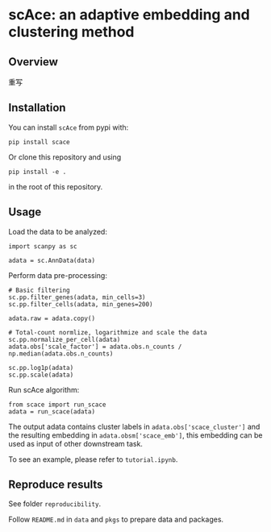 # scAce: an adaptive embedding and clustering method

## Overview

重写

## Installation

You can install `scAce` from pypi with:

```
pip install scace
```
Or clone this repository and using

```
pip install -e .
```
in the root of this repository.
## Usage

Load the data to be analyzed:

```
import scanpy as sc

adata = sc.AnnData(data)
```

Perform data pre-processing:

```
# Basic filtering
sc.pp.filter_genes(adata, min_cells=3)
sc.pp.filter_cells(adata, min_genes=200)

adata.raw = adata.copy()

# Total-count normlize, logarithmize and scale the data  
sc.pp.normalize_per_cell(adata)
adata.obs['scale_factor'] = adata.obs.n_counts / np.median(adata.obs.n_counts)

sc.pp.log1p(adata)
sc.pp.scale(adata)
```

Run scAce algorithm:

```
from scace import run_scace
adata = run_scace(adata)
```

The output adata contains cluster labels in `adata.obs['scace_cluster']` and the resulting embedding in `adata.obsm['scace_emb']`, this embedding can be used as input of other downstream task.

To see an example, please refer to `tutorial.ipynb`.

## Reproduce results

See folder `reproducibility`.

Follow `README.md` in `data` and `pkgs` to prepare data and packages.

